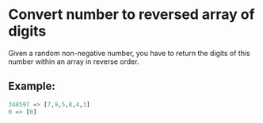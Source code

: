 # Convert number to reversed array of digits
Given a random non-negative number, you have to return the digits of this number within an array in reverse order.

## Example:
```python
348597 => [7,9,5,8,4,3]
0 => [0]
```